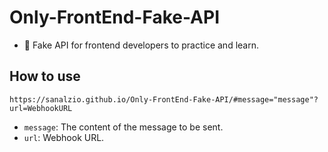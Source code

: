 # Only-FrontEnd-Fake-API
* 🚀 Fake API for frontend developers to practice and learn.

## How to use
```http
https://sanalzio.github.io/Only-FrontEnd-Fake-API/#message="message"?url=WebhookURL
```

- `message`: The content of the message to be sent.
- `url`: Webhook URL.